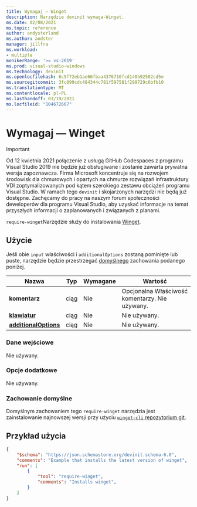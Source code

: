 ```yaml
---
title: Wymagaj — Winget
description: Narzędzie devinit wymaga-Winget.
ms.date: 02/08/2021
ms.topic: reference
author: andysterland
ms.author: andster
manager: jillfra
ms.workload:
- multiple
monikerRange: '>= vs-2019'
ms.prod: visual-studio-windows
ms.technology: devinit
ms.openlocfilehash: 6c9f72eb1ae66fbaa4376716fcd140b92502cd5e
ms.sourcegitcommit: 3fc099cdc484344c781f597581f299729c6bfb10
ms.translationtype: MT
ms.contentlocale: pl-PL
ms.lasthandoff: 03/19/2021
ms.locfileid: "104672667"
---
```

# <a name="require-winget"></a>Wymagaj — Winget

> [!IMPORTANT]
> Od 12 kwietnia 2021 połączenie z usługą GitHub Codespaces z programu Visual Studio 2019 nie będzie już obsługiwane i zostanie zawarta prywatna wersja zapoznawcza. Firma Microsoft koncentruje się na rozwojem środowisk dla chmurowych i opartych na chmurze rozwiązań infrastruktury VDI zoptymalizowanych pod kątem szerokiego zestawu obciążeń programu Visual Studio. W ramach tego `devinit` i skojarzonych narzędzi nie będą już dostępne. Zachęcamy do pracy na naszym forum społeczności deweloperów dla programu Visual Studio, aby uzyskać informacje na temat przyszłych informacji o zaplanowanych i związanych z planami.

`require-winget`Narzędzie służy do instalowania [Winget](https://docs.microsoft.com/windows/package-manager/winget/). 
## <a name="usage"></a>Użycie

Jeśli obie `input` właściwości i `additionalOptions` zostaną pominięte lub puste, narzędzie będzie przestrzegać [domyślnego](#default-behavior) zachowania podanego poniżej.

| Nazwa                                             | Typ   | Wymagane | Wartość                                                                                |
|--------------------------------------------------|--------|----------|--------------------------------------------------------------------------------------|
| **komentarz**                                     | ciąg | Nie       | Opcjonalna Właściwość komentarzy. Nie używany.                                                |
| [**klawiatur**](#input)                              | ciąg | Nie       | Nie używany.                                                                            |
| [**additionalOptions**](#additional-options)     | ciąg | Nie       | Nie używany.                                                                            |

### <a name="input"></a>Dane wejściowe

Nie używany.

### <a name="additional-options"></a>Opcje dodatkowe

Nie używany.

### <a name="default-behavior"></a>Zachowanie domyślne

Domyślnym zachowaniem tego `require-winget` narzędzia jest zainstalowanie najnowszej wersji przy użyciu [ `winget-cli` repozytorium git](https://github.com/microsoft/winget-cli).

## <a name="example-usage"></a>Przykład użycia

```json
{
    "$schema": "https://json.schemastore.org/devinit.schema-6.0",
    "comments": "Example that installs the latest version of winget",
    "run": [
        {
            "tool": "require-winget",
            "comments": "Installs winget",
        }
    ]
}
```
